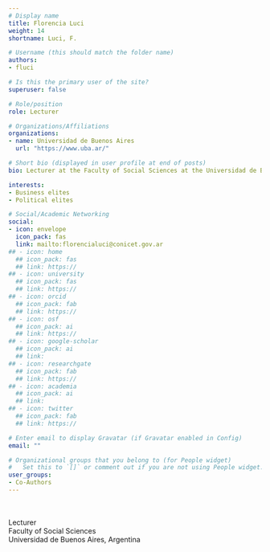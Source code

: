 ```yaml
---
# Display name
title: Florencia Luci
weight: 14
shortname: Luci, F.

# Username (this should match the folder name)
authors:
- fluci

# Is this the primary user of the site?
superuser: false

# Role/position
role: Lecturer

# Organizations/Affiliations
organizations:
- name: Universidad de Buenos Aires
  url: "https://www.uba.ar/"

# Short bio (displayed in user profile at end of posts)
bio: Lecturer at the Faculty of Social Sciences at the Universidad de Buenos Aires, Argentina.

interests:
- Business elites
- Political elites

# Social/Academic Networking
social:
- icon: envelope
  icon_pack: fas
  link: mailto:florencialuci@conicet.gov.ar
## - icon: home
  ## icon_pack: fas
  ## link: https://
## - icon: university
  ## icon_pack: fas
  ## link: https://
## - icon: orcid
  ## icon_pack: fab
  ## link: https://
## - icon: osf
  ## icon_pack: ai
  ## link: https://
## - icon: google-scholar
  ## icon_pack: ai
  ## link:
## - icon: researchgate
  ## icon_pack: fab
  ## link: https://
## - icon: academia
  ## icon_pack: ai
  ## link:
## - icon: twitter
  ## icon_pack: fab
  ## link: https://

# Enter email to display Gravatar (if Gravatar enabled in Config)
email: ""

# Organizational groups that you belong to (for People widget)
#   Set this to `[]` or comment out if you are not using People widget.
user_groups:
- Co-Authors
---
```


\
\
Lecturer \
Faculty of Social Sciences \
Universidad de Buenos Aires, Argentina
